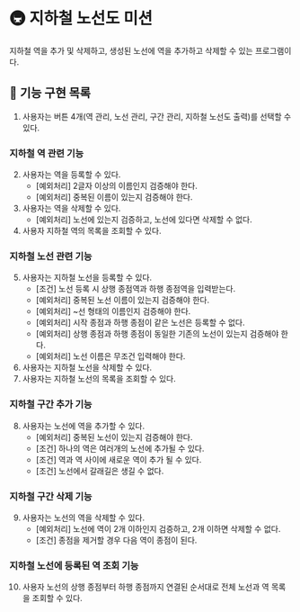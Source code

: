 # 🚇 지하철 노선도 미션
지하철 역을 추가 및 삭제하고, 생성된 노선에 역을 추가하고 삭제할 수 있는 프로그램이다.

## 🚀 기능 구현 목록
1. 사용자는 버튼 4개(역 관리, 노선 관리, 구간 관리, 지하철 노선도 출력)를 선택할 수 있다.

### 지하철 역 관련 기능
2. 사용자는 역을 등록할 수 있다.
    - [예외처리] 2글자 이상의 이름인지 검증해야 한다.
    - [예외처리] 중복된 이름이 있는지 검증해야 한다.
3. 사용자는 역을 삭제할 수 있다.
    - [예외처리] 노선에 있는지 검증하고, 노선에 있다면 삭제할 수 없다.
4. 사용자 지하철 역의 목록을 조회할 수 있다.

### 지하철 노선 관련 기능
5. 사용자는 지하철 노선을 등록할 수 있다.
    - [조건] 노선 등록 시 상행 종점역과 하행 종점역을 입력받는다.
    - [예외처리] 중복된 노선 이름이 있는지 검증해야 한다.
    - [예외처리] ~선 형태의 이름인지 검증해야 한다.
    - [예외처리] 시작 종점과 하행 종점이 같은 노선은 등록할 수 없다.
    - [예외처리] 상행 종점과 하행 종점이 동일한 기존의 노선이 있는지 검증해야 한다.
    - [예외처리] 노선 이름은 무조건 입력해야 한다.
6. 사용자는 지하철 노선을 삭제할 수 있다.
7. 사용자는 지하철 노선의 목록을 조회할 수 있다.

### 지하철 구간 추가 기능
8. 사용자는 노선에 역을 추가할 수 있다.
    - [예외처리] 중복된 노선이 있는지 검증해야 한다.
    - [조건] 하나의 역은 여러개의 노선에 추가될 수 있다.
    - [조건] 역과 역 사이에 새로운 역이 추가 될 수 있다.
    - [조건] 노선에서 갈래길은 생길 수 없다.

### 지하철 구간 삭제 기능
9. 사용자는 노선의 역을 삭제할 수 있다.
    - [예외처리] 노선에 역이 2개 이하인지 검증하고, 2개 이하면 삭제할 수 없다.
    - [조건] 종점을 제거할 경우 다음 역이 종점이 된다.

### 지하철 노선에 등록된 역 조회 기능
10. 사용자 노선의 상행 종점부터 하행 종점까지 연결된 순서대로 전체 노선과 역 목록을 조회할 수 있다.
